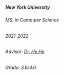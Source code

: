 ---
---
<h5>New York University</h5>
<div class="space-between">
    <h6>MS. in Computer Science</h6>
    <h6>2021-2022</h6>
</div>
<h6>Advisor: <a href="[https://cs.camden.rutgers.edu/faculty-staff/iman-dehzangi-ph-d/](https://hhexiy.github.io/)" target="_blank"> Dr. He He</a></h6>
<h6>Grade: 3.6/4.0 </h6>

